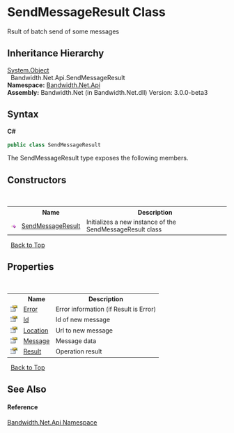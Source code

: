 ﻿# SendMessageResult Class
 

Rsult of batch send of some messages


## Inheritance Hierarchy
<a href="http://msdn2.microsoft.com/en-us/library/e5kfa45b" target="_blank">System.Object</a><br />&nbsp;&nbsp;Bandwidth.Net.Api.SendMessageResult<br />
**Namespace:**&nbsp;<a href ="N_Bandwidth_Net_Api.md">Bandwidth.Net.Api</a><br />**Assembly:**&nbsp;Bandwidth.Net (in Bandwidth.Net.dll) Version: 3.0.0-beta3

## Syntax

**C#**<br />
``` C#
public class SendMessageResult
```

The SendMessageResult type exposes the following members.


## Constructors
&nbsp;<table><tr><th></th><th>Name</th><th>Description</th></tr><tr><td>![Public method](media/pubmethod.gif "Public method")</td><td><a href ="M_Bandwidth_Net_Api_SendMessageResult__ctor.md">SendMessageResult</a></td><td>
Initializes a new instance of the SendMessageResult class</td></tr></table>&nbsp;
<a href="#sendmessageresult-class">Back to Top</a>

## Properties
&nbsp;<table><tr><th></th><th>Name</th><th>Description</th></tr><tr><td>![Public property](media/pubproperty.gif "Public property")</td><td><a href ="P_Bandwidth_Net_Api_SendMessageResult_Error.md">Error</a></td><td>
Error information (if Result is Error)</td></tr><tr><td>![Public property](media/pubproperty.gif "Public property")</td><td><a href ="P_Bandwidth_Net_Api_SendMessageResult_Id.md">Id</a></td><td>
Id of new message</td></tr><tr><td>![Public property](media/pubproperty.gif "Public property")</td><td><a href ="P_Bandwidth_Net_Api_SendMessageResult_Location.md">Location</a></td><td>
Url to new message</td></tr><tr><td>![Public property](media/pubproperty.gif "Public property")</td><td><a href ="P_Bandwidth_Net_Api_SendMessageResult_Message.md">Message</a></td><td>
Message data</td></tr><tr><td>![Public property](media/pubproperty.gif "Public property")</td><td><a href ="P_Bandwidth_Net_Api_SendMessageResult_Result.md">Result</a></td><td>
Operation result</td></tr></table>&nbsp;
<a href="#sendmessageresult-class">Back to Top</a>

## See Also


#### Reference
<a href ="N_Bandwidth_Net_Api.md">Bandwidth.Net.Api Namespace</a><br />